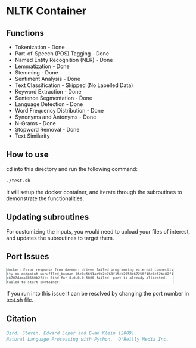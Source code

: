 # NLTK Container

## Functions

- Tokenization - Done
- Part-of-Speech (POS) Tagging - Done
- Named Entity Recognition (NER) - Done
- Lemmatization - Done
- Stemming - Done
- Sentiment Analysis - Done
- Text Classification - Skipped (No Labelled Data)
- Keyword Extraction - Done
- Sentence Segmentation - Done
- Language Detection - Done
- Word Frequency Distribution - Done
- Synonyms and Antonyms - Done
- N-Grams - Done
- Stopword Removal - Done
- Text Similarity

## How to use

cd into this directory and run the following command:

```bash
./test.sh
```

It will setup the docker container, and iterate through the subroutines to demonstrate the functionalities.

## Updating subroutines

For customizing the inputs, you would need to upload your files of interest, and updates the subroutines to target them.

## Port Issues

![Port Allocated](images/port_allocated.png)

If you run into this issue it can be resolved by changing the port number in test.sh file.

## Citation

```bibtex
Bird, Steven, Edward Loper and Ewan Klein (2009).
Natural Language Processing with Python.  O'Reilly Media Inc.
```
